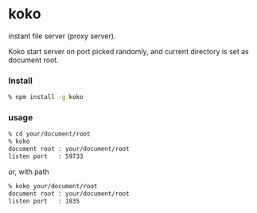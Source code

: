 koko
====

instant file server (proxy server).

Koko start server on port picked randomly,
and current directory is set as document root.

### Install
```bash
% npm install -g koko
```

### usage
```bash
% cd your/document/root
% koko
document root : your/document/root
listen port   : 59733
```

or, with path

```bash
% koko your/document/root
document root : your/document/root
listen port   : 1835
```

